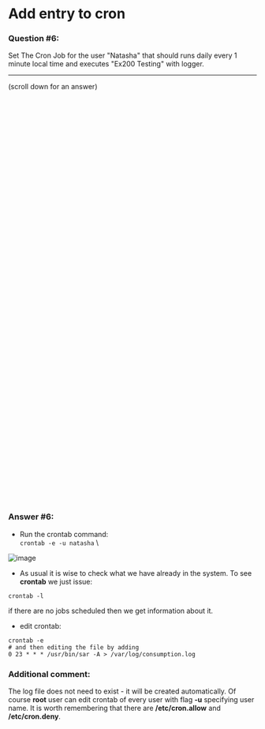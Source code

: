 # Add entry to cron

### Question #6:
Set The Cron Job for the user "Natasha" that should runs daily every 1 minute local time and executes "Ex200 Testing" with logger. 

***
(scroll down for an answer)

<br/><br/><br/><br/><br/><br/><br/><br/><br/><br/><br/><br/><br/><br/><br/><br/><br/><br/><br/><br/><br/><br/><br/><br/>
<br/><br/><br/><br/><br/><br/><br/><br/><br/><br/><br/><br/><br/><br/><br/><br/><br/><br/><br/><br/><br/><br/><br/><br/>

### Answer #6:
* Run the crontab command: \
```crontab -e -u natasha``` \

![image](https://github.com/RedHatRanger/rhcsa9vagrant/assets/90477448/e47480e7-66a3-4785-b2f5-71585acac866)

* As usual it is wise to check what we have already in the system. To see **crontab** we just issue:

```
crontab -l
```

if there are no jobs scheduled then we get information about it.


* edit crontab:

```
crontab -e
# and then editing the file by adding
0 23 * * * /usr/bin/sar -A > /var/log/consumption.log
```

### Additional comment:

The log file does not need to exist - it will be created automatically.
Of course **root** user can edit crontab of every user with flag **-u** specifying user name.
It is worth remembering that there are **/etc/cron.allow** and **/etc/cron.deny**. 
